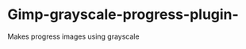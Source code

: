 Gimp-grayscale-progress-plugin-
===============================
Makes progress images using grayscale